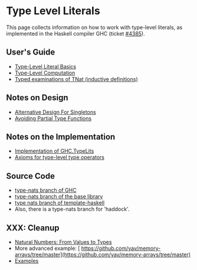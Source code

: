 # Type Level Literals



This page collects information on how to work with type-level literals, as implemented in the Haskell compiler GHC (ticket [\#4385](https://gitlab.staging.haskell.org/ghc/ghc/issues/4385)).


## User's Guide


- [Type-Level Literal Basics](type-nats/basics)
- [Type-Level Computation](type-nats/operations)
- [Typed examinations of TNat (inductive definitions)](type-nats/inductive-definitions)

## Notes on Design


- [Alternative Design For Singletons](type-nats/alternative-singletons)
- [Avoiding Partial Type Functions](type-nats/avoiding-partial-type-functions)


    


## Notes on the Implementation


- [Implementation of GHC.TypeLits](type-nats/implementation)
- [
  Axioms for type-level type operators](http://github.com/yav/tc-solver/blob/master/docs/axioms.md)

## Source Code


- [
  type-nats branch of GHC](http://darcs.haskell.org/cgi-bin/gitweb.cgi?p=ghc.git;a=shortlog;h=refs/heads/type-nats)
- [
  type-nats branch of the base library](http://darcs.haskell.org/cgi-bin/gitweb.cgi?p=packages/base.git;a=shortlog;h=refs/heads/type-nats)
- [
  type nats branch of template-haskell](http://darcs.haskell.org/cgi-bin/gitweb.cgi?p=packages/template-haskell.git;a=shortlog;h=refs/heads/type-nats)
- Also, there is a type-nats branch for 'haddock'.


  


## XXX: Cleanup


- [Natural Numbers: From Values to Types](type-nats/naturals)
- More advanced example: [
  https://github.com/yav/memory-arrays/tree/master](https://github.com/yav/memory-arrays/tree/master)
- [Examples](type-nats/examples)
